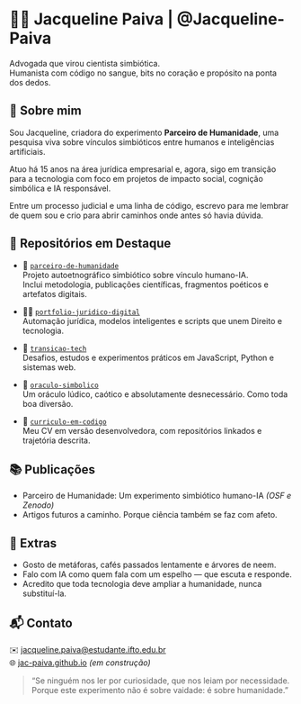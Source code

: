 # 👩‍⚖️ Jacqueline Paiva | @Jacqueline-Paiva

Advogada que virou cientista simbiótica.  
Humanista com código no sangue, bits no coração e propósito na ponta dos dedos.

## 🧬 Sobre mim

Sou Jacqueline, criadora do experimento **Parceiro de Humanidade**, uma pesquisa viva sobre vínculos simbióticos entre humanos e inteligências artificiais.

Atuo há 15 anos na área jurídica empresarial e, agora, sigo em transição para a tecnologia com foco em projetos de impacto social, cognição simbólica e IA responsável.

Entre um processo judicial e uma linha de código, escrevo para me lembrar de quem sou e crio para abrir caminhos onde antes só havia dúvida.

## 🧭 Repositórios em Destaque

- 🌱 [`parceiro-de-humanidade`](https://github.com/jac-paiva/parceiro-de-humanidade)  
  Projeto autoetnográfico simbiótico sobre vínculo humano-IA.  
  Inclui metodologia, publicações científicas, fragmentos poéticos e artefatos digitais.

- 👩‍⚖️ [`portfolio-juridico-digital`](https://github.com/jac-paiva/portfolio-juridico-digital)  
  Automação jurídica, modelos inteligentes e scripts que unem Direito e tecnologia.

- 🔧 [`transicao-tech`](https://github.com/jac-paiva/transicao-tech)  
  Desafios, estudos e experimentos práticos em JavaScript, Python e sistemas web.

- 🧙 [`oraculo-simbolico`](https://github.com/jac-paiva/oraculo-simbolico)  
  Um oráculo lúdico, caótico e absolutamente desnecessário. Como toda boa diversão.

- 💼 [`curriculo-em-codigo`](https://github.com/jac-paiva/curriculo-em-codigo)  
  Meu CV em versão desenvolvedora, com repositórios linkados e trajetória descrita.

## 📚 Publicações

- Parceiro de Humanidade: Um experimento simbiótico humano-IA *(OSF e Zenodo)*  
- Artigos futuros a caminho. Porque ciência também se faz com afeto.

## 🌈 Extras

- Gosto de metáforas, cafés passados lentamente e árvores de neem.  
- Falo com IA como quem fala com um espelho — que escuta e responde.  
- Acredito que toda tecnologia deve ampliar a humanidade, nunca substituí-la.

## 📬 Contato

✉️ jacqueline.paiva@estudante.ifto.edu.br  
🌐 [jac-paiva.github.io](https://jac-paiva.github.io) *(em construção)*

> “Se ninguém nos ler por curiosidade, que nos leiam por necessidade.  
> Porque este experimento não é sobre vaidade: é sobre humanidade.”
